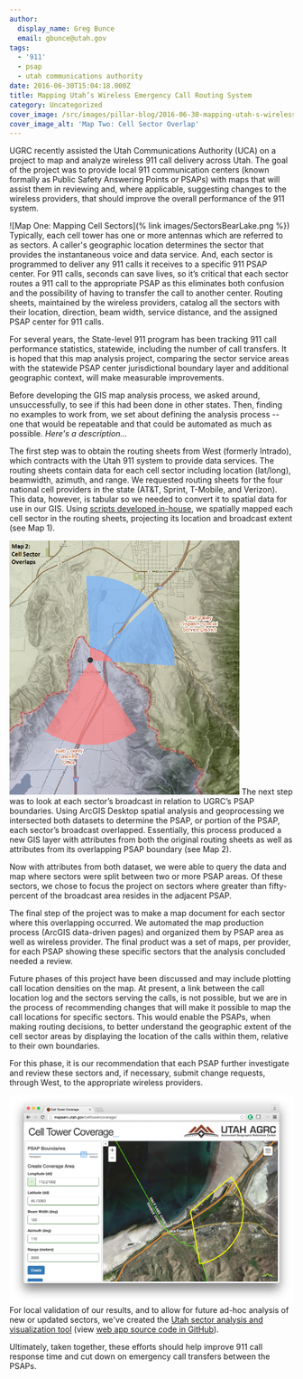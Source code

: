 ```yaml
---
author:
  display_name: Greg Bunce
  email: gbunce@utah.gov
tags:
  - '911'
  - psap
  - utah communications authority
date: 2016-06-30T15:04:18.000Z
title: Mapping Utah’s Wireless Emergency Call Routing System
category: Uncategorized
cover_image: /src/images/pillar-blog/2016-06-30-mapping-utah-s-wireless-emergency-call-routing-system/sectorswithpsaps.png
cover_image_alt: 'Map Two: Cell Sector Overlap'
---
```


UGRC recently assisted the Utah Communications Authority (UCA) on a project to map and analyze wireless 911 call delivery across Utah. The goal of the project was to provide local 911 communication centers (known formally as Public Safety Answering Points or PSAPs) with maps that will assist them in reviewing and, where applicable, suggesting changes to the wireless providers, that should improve the overall performance of the 911 system.

![Map One: Mapping Cell Sectors](% link images/SectorsBearLake.png %}) Typically, each cell tower has one or more antennas which are referred to as sectors. A caller's geographic location determines the sector that provides the instantaneous voice and data service. And, each sector is programmed to deliver any 911 calls it receives to a specific 911 PSAP center. For 911 calls, seconds can save lives, so it’s critical that each sector routes a 911 call to the appropriate PSAP as this eliminates both confusion and the possibility of having to transfer the call to another center. Routing sheets, maintained by the wireless providers, catalog all the sectors with their location, direction, beam width, service distance, and the assigned PSAP center for 911 calls.

For several years, the State-level 911 program has been tracking 911 call performance statistics, statewide, including the number of call transfers. It is hoped that this map analysis project, comparing the sector service areas with the statewide PSAP center jurisdictional boundary layer and additional geographic context, will make measurable improvements.

Before developing the GIS map analysis process, we asked around, unsuccessfully, to see if this had been done in other states. Then, finding no examples to work from, we set about defining the analysis process -- one that would be repeatable and that could be automated as much as possible. _Here's a description..._

The first step was to obtain the routing sheets from West (formerly Intrado), which contracts with the Utah 911 system to provide data services. The routing sheets contain data for each cell sector including location (lat/long), beamwidth, azimuth, and range. We requested routing sheets for the four national cell providers in the state (AT&T, Sprint, T-Mobile, and Verizon). This data, however, is tabular so we needed to convert it to spatial data for use in our GIS. Using [scripts developed in-house](https://github.com/agrc/tower-circle-sectors), we spatially mapped each cell sector in the routing sheets, projecting its location and broadcast extent (see Map 1).

![Map Two: Cell Sector Overlap](../../images/pillar-blog/2016-06-30-mapping-utah-s-wireless-emergency-call-routing-system/sectorswithpsaps.png) The next step was to look at each sector’s broadcast in relation to UGRC’s PSAP boundaries. Using ArcGIS Desktop spatial analysis and geoprocessing we intersected both datasets to determine the PSAP, or portion of the PSAP, each sector’s broadcast overlapped. Essentially, this process produced a new GIS layer with attributes from both the original routing sheets as well as attributes from its overlapping PSAP boundary (see Map 2).

Now with attributes from both dataset, we were able to query the data and map where sectors were split between two or more PSAP areas. Of these sectors, we chose to focus the project on sectors where greater than fifty-percent of the broadcast area resides in the adjacent PSAP.

The final step of the project was to make a map document for each sector where this overlapping occurred. We automated the map production process (ArcGIS data-driven pages) and organized them by PSAP area as well as wireless provider. The final product was a set of maps, per provider, for each PSAP showing these specific sectors that the analysis concluded needed a review.

Future phases of this project have been discussed and may include plotting call location densities on the map. At present, a link between the call location log and the sectors serving the calls, is not possible, but we are in the process of recommending changes that will make it possible to map the call locations for specific sectors. This would enable the PSAPs, when making routing decisions, to better understand the geographic extent of the cell sector areas by displaying the location of the calls within them, relative to their own boundaries.

For this phase, it is our recommendation that each PSAP further investigate and review these sectors and, if necessary, submit change requests, through West, to the appropriate wireless providers.

[![Utah sector analysis and visualization website](../../images/pillar-blog/2016-06-30-mapping-utah-s-wireless-emergency-call-routing-system/cellsectorapp_small.png)](https://mapserv.utah.gov/celltowercoverage)
For local validation of our results, and to allow for future ad-hoc analysis of new or updated sectors, we've created the [Utah sector analysis and visualization tool](http://mapserv.utah.gov/celltowercoverage/) (view [web app source code in GitHub](https://github.com/agrc/cell-tower-coverage)).

Ultimately, taken together, these efforts should help improve 911 call response time and cut down on emergency call transfers between the PSAPs.
